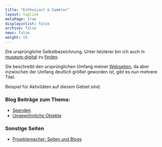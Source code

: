 ```yaml
---
title: "Enthusiast & Sammler"
layout: tagline
metaPage: true
displayinlist: false
archive: false
news: false
weight: 10
---
```


Die ursprüngliche Selbstbezeichnung. Unter letzterer bin ich auch in [museum-digital](https://www.museum-digital.de/) zu [finden](https://term.museum-digital.de/md-de/persinst/322830).

Sie beschreibt den ursprünglichen Umfang meiner [Webseiten](https://projektemacher.org/), da aber inzwischen der Umfang deutlich größer geworden ist, gibt es nun mehrere Titel.

Beispiel für Aktivitäten auf diesem Gebiet sind:

### Blog Beiträge zum Thema:
* [Spenden](/tags/Donation/)
* [Ungewöhnliche Objekte](/tags/Object/)

### Sonstige Seiten
* [Projektemacher: Seiten und Blogs](https://projektemacher.org/blogs/)
